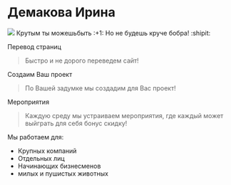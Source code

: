 # Демакова Ирина
<img src="log.png">
Крутым ты можешьбыть :+1: Но не будешь круче бобра! :shipit:




Перевод страниц
> Быстро и не дорого переведем сайт!

Создаим Ваш проект
> По Вашей задумке мы создадим для Вас проект!

Мероприятия
> Каждую среду мы устраиваем мероприятия, где каждый может выйграть для себя бонус скидку!

Мы работаем для:
- Крупных компаний
- Отдельных лиц
- Начинающих бизнесменов
- милых и пушистых животных
